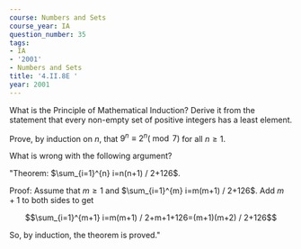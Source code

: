 ```yaml
---
course: Numbers and Sets
course_year: IA
question_number: 35
tags:
- IA
- '2001'
- Numbers and Sets
title: '4.II.8E '
year: 2001
---
```



What is the Principle of Mathematical Induction? Derive it from the statement that every non-empty set of positive integers has a least element.

Prove, by induction on $n$, that $9^{n} \equiv 2^{n}(\bmod 7)$ for all $n \geq 1$.

What is wrong with the following argument?

"Theorem: $\sum_{i=1}^{n} i=n(n+1) / 2+126$.

Proof: Assume that $m \geq 1$ and $\sum_{i=1}^{m} i=m(m+1) / 2+126$. Add $m+1$ to both sides to get

$$\sum_{i=1}^{m+1} i=m(m+1) / 2+m+1+126=(m+1)(m+2) / 2+126$$

So, by induction, the theorem is proved."